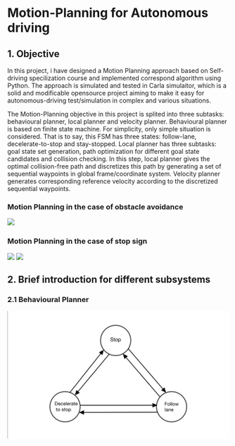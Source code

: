 # Motion-Planning for Autonomous driving

## 1. Objective
In this project, i have designed a Motion Planning approach based on Self-driving specilization course and implemented correspond algorithm using Python. The approach is simulated and tested in Carla simulaitor, which is a solid and modificable opensource project aiming to make it easy for autonomous-driving test/simulation in complex and various situations.

The Motion-Planning objective in this project is splited into three subtasks: behavioural planner, local planner and velocity planner. Behavioural planner is based on finite state machine. For simplicity, only simple situation is considered. That is to say, this FSM has three states: follow-lane, decelerate-to-stop and stay-stopped. Local planner has three subtasks: goal state set generation, path optimization for different goal state candidates and collision checking. In this step, local planner gives the optimal collision-free path and discretizes this path by generating a set of sequential waypoints in global frame/coordinate system. Velocity planner generates corresponding reference velocity according to the discretized sequential waypoints.

### Motion Planning in the case of obstacle avoidance
![](image/Static%20Obstacle%20Avoidance%20Capture.gif)

### Motion Planning in the case of stop sign
![](image/State%20Machine_Decelerate%20to%20stop%20Capture.gif)
![](image/State%20Machine_Decelerate%20to%20stop.gif)

## 2. Brief introduction for different subsystems

### 2.1 Behavioural Planner
![](image/Finite%20State%20Machine.jpeg)
